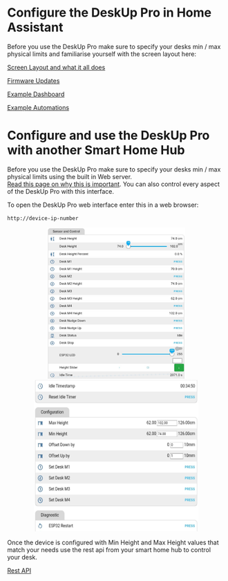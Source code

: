 # Configure the DeskUp Pro in Home Assistant

Before you use the DeskUp Pro make sure to specify your desks min / max physical limits and familiarise yourself with the screen layout here:

[Screen Layout and what it all does](home-assistant-screen-layout.md)

[Firmware Updates](firmware-updates.md)

[Example Dashboard](home-assistant-dashboard.md)

[Example Automations](home-assistant-automations.md)


# Configure and use the DeskUp Pro with another Smart Home Hub

Before you use the DeskUp Pro make sure to specify your desks min / max physical limits using the built in Web server.  
[Read this page on why this is important](docs/configuration/home-assistant-screen-layout.md#max-height-defaults-to-cm).
You can also control every aspect of the DeskUp Pro with this interface.

To open the DeskUp Pro web interface enter this in a web browser: 
```
http://device-ip-number
```

<p align="center">
  <img src="images/WebServer-screen1c.jpg" height="350px" width=320px" />
  <img src="images/WebServer-screen2c.jpg" height="350px" width=380px" />
</p>

Once the device is configured with Min Height and Max Height values that match your needs use the rest api from your smart home hub to control your desk.

[Rest API](rest-api.md)

